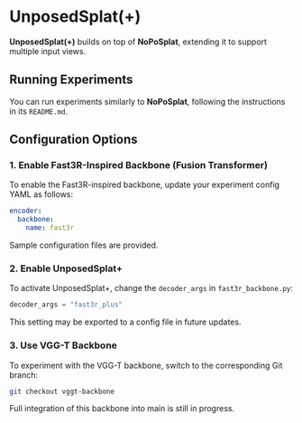 # UnposedSplat(+)

**UnposedSplat(+)** builds on top of **NoPoSplat**, extending it to support multiple input views.

## Running Experiments

You can run experiments similarly to **NoPoSplat**, following the instructions in its `README.md`.

## Configuration Options

### 1. Enable Fast3R-Inspired Backbone (Fusion Transformer)

To enable the Fast3R-inspired backbone, update your experiment config YAML as follows:

```yaml
encoder:
  backbone:
    name: fast3r
```

Sample configuration files are provided.

### 2. Enable UnposedSplat+

To activate UnposedSplat+, change the `decoder_args` in `fast3r_backbone.py`:

```python
decoder_args = "fast3r_plus"
```

This setting may be exported to a config file in future updates.

### 3. Use VGG-T Backbone

To experiment with the VGG-T backbone, switch to the corresponding Git branch:

```bash
git checkout vggt-backbone
```

Full integration of this backbone into main is still in progress.
